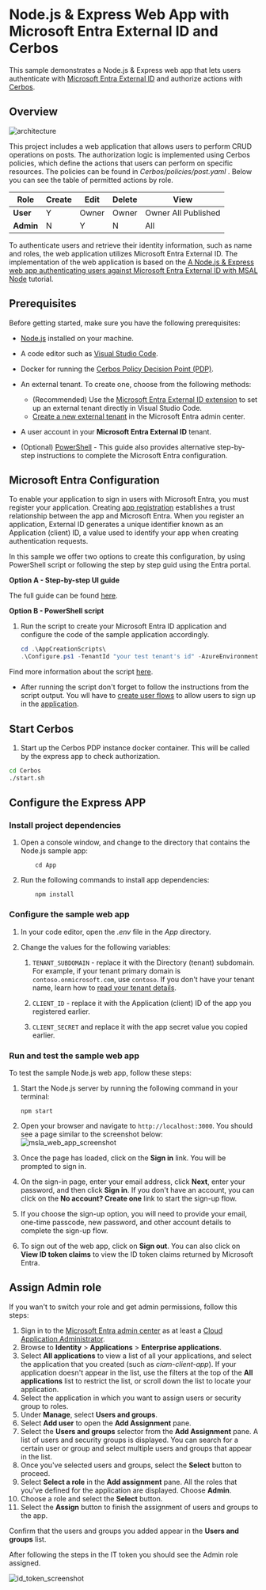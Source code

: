 # Node.js & Express Web App with Microsoft Entra External ID and Cerbos

This sample demonstrates a Node.js & Express web app that lets users authenticate with [Microsoft Entra External ID](https://learn.microsoft.com/en-us/entra/external-id/external-identities-overview) and authorize actions with [Cerbos](https://cerbos.dev/).

## Overview
![architecture](media/entra-cerbos.jpg)

This project includes a web application that allows users to perform CRUD operations on posts. The authorization logic is implemented using Cerbos policies, which define the actions that users can perform on specific resources. The policies can be found in *Cerbos/policies/post.yaml* . Below you can see the table of permitted actions by role.

| Role      | Create  |   Edit  | Delete  |   View              |
| --------- | ------- | ------- | ------- | -------             |
| **User**  |    Y    |  Owner  |  Owner  | Owner All Published |
| **Admin** |    N    |    Y    |    N    |    All              |


To authenticate users and retrieve their identity information, such as name and roles, the web application utilizes Microsoft Entra External ID. The implementation of the web application is based on the [A Node.js & Express web app authenticating users against Microsoft Entra External ID  with MSAL Node](https://github.com/Azure-Samples/ms-identity-ciam-javascript-tutorial/tree/main/1-Authentication/5-sign-in-express) tutorial.



## Prerequisites

Before getting started, make sure you have the following prerequisites:

- [Node.js](https://nodejs.org) installed on your machine.

- A code editor such as [Visual Studio Code](https://code.visualstudio.com/download).

- Docker for running the [Cerbos Policy Decision Point (PDP)](https://docs.cerbos.dev/cerbos/0.6.0/installation/container.html).

- An external tenant. To create one, choose from the following methods:
    * (Recommended) Use the [Microsoft Entra External ID extension](https://aka.ms/ciamvscode/readme/marketplace) to set up an external tenant directly in Visual Studio Code.
    * [Create a new external tenant](https://learn.microsoft.com/entra/external-id/customers/how-to-create-external-tenant-portal) in the Microsoft Entra admin center.
- A user account in your **Microsoft Entra External ID** tenant.

- (Optional) [PowerShell](https://learn.microsoft.com/en-us/powershell/scripting/install/installing-powershell) - This guide also provides alternative step-by-step instructions to complete the Microsoft Entra configuration.

## Microsoft Entra Configuration

To enable your application to sign in users with Microsoft Entra, you must register your application. Creating [app registration](https://learn.microsoft.com/en-us/entra/identity-platform/quickstart-register-app) establishes a trust relationship between the app and Microsoft Entra. When you register an application, External ID generates a unique identifier known as an Application (client) ID, a value used to identify your app when creating authentication requests.

In this sample we offer two options to create this configuration, by using PowerShell script or following the step by step guid using the Entra portal. 

**Option A - Step-by-step UI guide**

The full guide can be found [here](./EntraStepByStepGuide.md).

**Option B - PowerShell script**

1. Run the script to create your Microsoft Entra ID application and configure the code of the sample application accordingly.

   ```PowerShell
   cd .\AppCreationScripts\
   .\Configure.ps1 -TenantId "your test tenant's id" -AzureEnvironmentName "[Optional] - Azure environment, defaults to 'Global'"
   ```

Find more information about the script [here](./AppCreationScripts/AppCreationScripts.md).

- After running the script don't forget to follow the instructions from the script output. You wll have to [create user flows](https://learn.microsoft.com/en-us/entra/external-id/customers/how-to-user-flow-sign-up-sign-in-customers) to allow users to sign up in the [application](https://learn.microsoft.com/en-us/entra/external-id/customers/how-to-user-flow-add-application).



## Start Cerbos

1. Start up the Cerbos PDP instance docker container. This will be called by the express app to check authorization.

```bash
cd Cerbos
./start.sh
```

## Configure the Express APP

### Install project dependencies

1. Open a console window, and change to the directory that contains the Node.js sample app:

    ```console
        cd App
    ```

1. Run the following commands to install app dependencies:

    ```console
        npm install
    ```
### Configure the sample web app

1. In your code editor, open the *.env* file in the *App* directory.

1. Change the values for the following variables:

    1. `TENANT_SUBDOMAIN` - replace it with the Directory (tenant) subdomain. For example, if your tenant primary domain is `contoso.onmicrosoft.com`, use `contoso`. If you don't have your tenant name, learn how to [read your tenant details](https://learn.microsoft.com/en-us/entra/fundamentals/how-to-find-tenant).

    1. `CLIENT_ID` - replace it with the Application (client) ID of the app you registered earlier.
   
    1. `CLIENT_SECRET` and replace it with the app secret value you copied earlier.
 

### Run and test the sample web app

To test the sample Node.js web app, follow these steps:

1. Start the Node.js server by running the following command in your terminal:

    ```console
    npm start 
    ```

2. Open your browser and navigate to `http://localhost:3000`. You should see a page similar to the screenshot below:
   ![msla_web_app_screenshot](/media/msal_node_web_app_signin.png) 

3. Once the page has loaded, click on the **Sign in** link. You will be prompted to sign in.

4. On the sign-in page, enter your email address, click **Next**, enter your password, and then click **Sign in**. If you don't have an account, you can click on the **No account? Create one** link to start the sign-up flow.

5. If you choose the sign-up option, you will need to provide your email, one-time passcode, new password, and other account details to complete the sign-up flow. 

6. To sign out of the web app, click on **Sign out**. You can also click on **View ID token claims** to view the ID token claims returned by Microsoft Entra.

## Assign Admin role

If you wan't to switch your role and get admin permissions, follow this steps:

1. Sign in to the [Microsoft Entra admin center](https://entra.microsoft.com) as at least a [Cloud Application Administrator](~/identity/role-based-access-control/permissions-reference.md#cloud-application-administrator). 
1. Browse to **Identity** > **Applications** > **Enterprise applications**.
1. Select **All applications** to view a list of all your applications, and select the application that you created (such as *ciam-client-app*). If your application doesn't appear in the list, use the filters at the top of the **All applications** list to restrict the list, or scroll down the list to locate your application.
1. Select the application in which you want to assign users or security group to roles.
1. Under **Manage**, select **Users and groups**.
1. Select **Add user** to open the **Add Assignment** pane.
1. Select the **Users and groups** selector from the **Add Assignment** pane. A list of users and security groups is displayed. You can search for a certain user or group and select multiple users and groups that appear in the list.
1. Once you've selected users and groups, select the **Select** button to proceed.
1. Select **Select a role** in the **Add assignment** pane. All the roles that you've defined for the application are displayed. Choose **Admin**. 
1. Choose a role and select the **Select** button.
1. Select the **Assign** button to finish the assignment of users and groups to the app.

Confirm that the users and groups you added appear in the **Users and groups** list.

After following the steps in the IT token you should see the Admin role assigned.

![id_token_screenshot](media/msal_node_web_app_id_token.png)
